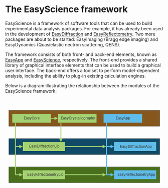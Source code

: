 # The EasyScience framework

EasyScience is a framework of software tools that can be used to build
experimental data analysis packages. For example, it has already been used in
the development of [EasyDiffraction] and [EasyReflectometry]. Two more packages
are about to be started: EasyImaging (Bragg edge imaging) and EasyDynamics
(Quasielastic neutron scattering, QENS).

The framework consists of both front- and back-end elements, known as [EasyApp]
and [EasyScience], respectively. The front-end provides a shared library of
graphical interface elements that can be used to build a graphical user
interface. The back-end offers a toolset to perform model-dependent analysis,
including the ability to plug-in existing calculation engines.

Below is a diagram illustrating the relationship between the modules of the
EasyScience framework:

<?xml version="1.0" encoding="utf-8"?>
<svg xmlns="http://www.w3.org/2000/svg" viewBox="0 0 900 500" xmlns:bx="https://boxy-svg.com">
  <g data-id="EasyDiffractionBkg" class="semi-hidden">
    <title>EasyDiffractionBkg</title>
    <text style="white-space: pre; fill: rgb(255, 255, 255); font-size: 25.8px;" x="760" y="214.463">Diffraction</text>
    <rect x="20" y="230" width="860" height="90" style="stroke: rgb(0, 0, 0); fill: rgb(16, 74, 102);"/>
  </g>
  <g data-id="EasyDiffraction" class="semi-hidden">
    <title>EasyDiffraction</title>
    <g>
      <rect x="100" y="250" width="240" height="50" style="fill: rgb(164, 209, 114);"/>
      <text style="fill: rgb(51, 51, 51); font-size: 20px; white-space: pre;" x="136" y="280.532">EasyDiffractionLib</text>
    </g>
    <g>
      <rect x="620" y="250" width="240" height="50" style="fill: rgb(96, 188, 232);"/>
      <text style="fill: rgb(51, 51, 51); font-size: 20px; white-space: pre;" x="653.305" y="281.995">EasyDiffractionApp</text>
    </g>
    <path d="M 340.5 272.497 H 554.489 L 554.489 264.997 L 574.489 274.997 L 554.489 284.997 L 554.489 277.497 H 340.5 V 272.497 Z" style="fill: rgb(164, 209, 114);" bx:shape="arrow 340.5 264.997 233.989 20 5 20 0 1@febe93e4"/>
  </g>
  <g data-id="TechniqueIndependantBkg">
    <title>TechniqueIndependantBkg</title>
    <text style="white-space: pre; fill: rgb(255, 255, 255); font-size: 25.8px;" x="792" y="53.532">Generic</text>
    <rect x="20" y="70" width="860" height="90" style="stroke: rgb(0, 0, 0); fill: rgb(133, 87, 29);"/>
  </g>
  <g data-id="EasyBackend">
    <title>EasyBackend</title>
    <g>
      <rect x="40" y="90" width="220" height="50" style="fill: rgb(164, 209, 114);"/>
      <text style="fill: rgb(51, 51, 51); font-size: 20px; white-space: pre;" x="105.196" y="120.995">EasyCore</text>
    </g>
    <g transform="matrix(1, 0, 0, 1, 20, 0)" class="semi-hidden">
      <rect x="280" y="90" width="220" height="50" style="fill: rgb(164, 209, 114);"/>
      <text style="fill: rgb(51, 51, 51); font-size: 20px; white-space: pre;" x="296.614" y="121.995">EasyCrystallography</text>
    </g>
    <g>
      <rect x="55" y="140.5" width="5" height="137" style="fill: rgb(164, 209, 114);"/>
      <path d="M 60 272.5 H 80 L 80 265 L 100 275 L 80 285 L 80 277.5 H 60 V 272.5 Z" style="fill: rgb(164, 209, 114);" bx:shape="arrow 60 265 40 20 5 20 0 1@2faa7cd5" class="semi-hidden"/>
    </g>
    <path d="M 872 171.823 H 961 L 961 164.323 L 981 174.323 L 961 184.323 L 961 176.823 H 872 V 171.823 Z" style="fill: rgb(164, 209, 114);" transform="matrix(0, 1, -1, 0, 491.345825, -731.5)" bx:shape="arrow 872 164.323 109 20 5 20 0 1@2be15923" class="semi-hidden"/>
    <path d="M 260.5 112.5 H 280.5 L 280.5 105 L 300.5 115 L 280.5 125 L 280.5 117.5 H 260.5 V 112.5 Z" style="fill: rgb(164, 209, 114);" bx:shape="arrow 260.5 105 40 20 5 20 0 1@189d618a" class="semi-hidden"/>
  </g>
  <g data-id="EasyFrontend">
    <title>EasyFrontend</title>
    <g>
      <rect x="560" y="90" width="220" height="50" style="fill: rgb(96, 188, 232);"/>
      <text style="fill: rgb(51, 51, 51); font-size: 20px; white-space: pre;" x="630" y="120.995">EasyApp</text>
    </g>
    <g transform="matrix(1, 0, 0, 1, 520, 0)">
      <rect x="55" y="140.5" width="5" height="137" style="fill: rgb(96, 188, 232);"/>
      <path d="M 60 272.5 H 80 L 80 265 L 100 275 L 80 285 L 80 277.5 H 60 V 272.5 Z" style="fill: rgb(96, 188, 232);" bx:shape="arrow 60 265 40 20 5 20 0 1@2faa7cd5" class="semi-hidden"/>
    </g>
  </g>
  <g data-id="EasyReflectometryBkg">
    <title>EasyReflectometryBkg</title>
    <text style="white-space: pre; fill: rgb(255, 255, 255); font-size: 25.8px;" x="720" y="373.532">Reflectometry</text>
    <rect x="20" y="390" width="860" height="90" style="stroke: rgb(0, 0, 0); fill: rgb(73, 111, 29);"/>
  </g>
  <g data-id="EasyReflectometry">
    <title>EasyReflectometry</title>
    <g>
      <rect x="100" y="410" width="240" height="50" style="fill: rgb(164, 209, 114);"/>
      <text style="fill: rgb(51, 51, 51); font-size: 20px; white-space: pre;" x="125.504" y="440.995">EasyReflectometryLib</text>
    </g>
    <g>
      <rect x="620" y="410" width="240" height="50" style="fill: rgb(96, 188, 232);"/>
      <text style="fill: rgb(51, 51, 51); font-size: 20px; white-space: pre;" x="640" y="440.792">EasyReflectometryApp</text>
    </g>
    <g>
      <rect x="55" y="277.5" width="5" height="160" style="fill: rgb(164, 209, 114);"/>
      <path d="M 60 432.5 H 80 L 80 425 L 100 435 L 80 445 L 80 437.5 H 60 V 432.5 Z" style="fill: rgb(164, 209, 114);" bx:shape="arrow 60 425 40 20 5 20 0 1@c3e2b95f"/>
    </g>
    <g transform="matrix(1, 0, 0, 1, 520, 0)">
      <rect x="55" y="277.5" width="5" height="160" style="fill: rgb(96, 188, 232);"/>
      <path d="M 60 432.5 H 80 L 80 425 L 100 435 L 80 445 L 80 437.5 H 60 V 432.5 Z" style="fill: rgb(96, 188, 232);" bx:shape="arrow 60 425 40 20 5 20 0 1@c3e2b95f"/>
    </g>
    <path d="M 340.5 432.5 H 554.489 L 554.489 425 L 574.489 435 L 554.489 445 L 554.489 437.5 H 340.5 V 432.5 Z" style="fill: rgb(164, 209, 114);" bx:shape="arrow 340.5 425 233.989 20 5 20 0 1@a4d804f9"/>
  </g>
</svg>

<!-- prettier-ignore-start -->
[EasyDiffraction]: https://easydiffraction.org
[EasyReflectometry]: https://easyreflectometry.org
[EasyApp]: https://github.com/easyscience/easyapp
[EasyScience]: https://github.com/easyscience/easyscience
<!-- prettier-ignore-end -->
